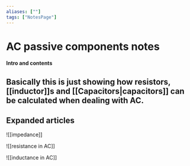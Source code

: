```yaml
---
aliases: [""]
tags: ["NotesPage"]
---
```


# AC passive components notes

#### Intro and contents
Basically this is just showing how resistors, [[inductor]]s and [[Capacitors|capacitors]] can be calculated when dealing with AC.
- 


## Expanded articles
![[impedance]]

![[resistance in AC]]

![[inductance in AC]]